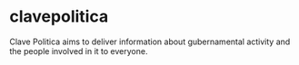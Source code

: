 clavepolitica
=============

Clave Politica aims to deliver information about gubernamental activity and the people involved in it to everyone.
